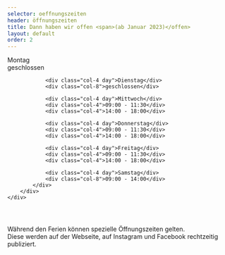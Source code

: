 ```yaml
---
selector: oeffnungszeiten
header: öffnungszeiten
title: Dann haben wir offen <span>(ab Januar 2023)</offen>
layout: default
order: 2
---
```


<div class="row justify-content-center">
    <div class="col-lg-8 d-flex oeffnungszeiten-table">
        <div class="container pt-3 pb-3">
            <div class="row">
                <div class="col-4 day">Montag</div>
                <div class="col-8">geschlossen</div>

                <div class="col-4 day">Dienstag</div>
                <div class="col-8">geschlossen</div>

                <div class="col-4 day">Mittwoch</div>
                <div class="col-4">09:00 - 11:30</div>
                <div class="col-4">14:00 - 18:00</div>

                <div class="col-4 day">Donnerstag</div>
                <div class="col-4">09:00 - 11:30</div>
                <div class="col-4">14:00 - 18:00</div>

                <div class="col-4 day">Freitag</div>
                <div class="col-4">09:00 - 11:30</div>
                <div class="col-4">14:00 - 18:00</div>

                <div class="col-4 day">Samstag</div>
                <div class="col-8">09:00 - 14:00</div>
            </div>
        </div>
    </div>
</div>
<div class="row justify-content-md-center" style="padding-top: 2em">
    <div class="text-center">
    <p>
    Während den Ferien können spezielle Öffnungszeiten gelten.<br/>Diese werden auf der Webseite, auf Instagram und Facebook rechtzeitig publiziert.
    </p>
    </div>
</div>

